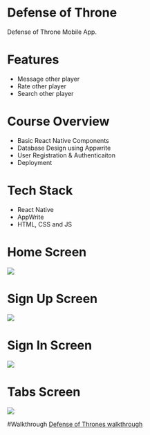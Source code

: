 # Defense of Throne
Defense of Throne Mobile App.

# Features
* Message other player
* Rate other player
* Search other player

# Course Overview
* Basic React Native Components
* Database Design using Appwrite
* User Registration & Authenticaiton
* Deployment

# Tech Stack
* React Native
* AppWrite
* HTML, CSS and JS

# Home Screen
<img src="assets/images/screenshot/s1.jpg">  

# Sign Up Screen
<img src="assets/images/screenshot/s3.jpg">  

# Sign In Screen
<img src="assets/images/screenshot/s2.jpg">  

# Tabs Screen
<img src="assets/images/screenshot/tabs.png">  

#Walkthrough
[Defense of Thrones walkthrough](https://youtu.be/W6xIAbzXhQw)
